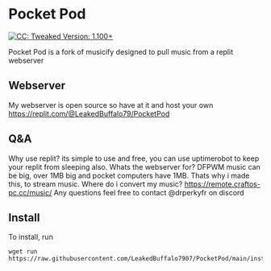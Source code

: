 # Pocket Pod

[![CC: Tweaked Version: 1.100+](https://img.shields.io/badge/CC:%20tweaked-1.100+-green?style=flat-square&logo=GNOME%20Terminal)](https://tweaked.cc/)

Pocket Pod is a fork of musicify designed to pull music from a replit webserver

## Webserver
My webserver is open source so have at it and host your own
https://replit.com/@LeakedBuffalo79/PocketPod

## Q&A
Why use replit? its simple to use and free, you can use uptimerobot to keep your replit from sleeping also.
Whats the webserver for? DFPWM music can be big, over 1MB big and pocket computers have 1MB. Thats why i made this, to stream music.
Where do i convert my music? https://remote.craftos-pc.cc/music/
Any questions feel free to contact @drperkyfr on discord

## Install

To install, run

```shell
wget run https://raw.githubusercontent.com/LeakedBuffalo7907/PocketPod/main/install.lua
```
